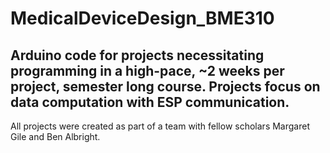 # MedicalDeviceDesign_BME310
Arduino code for projects necessitating programming in a high-pace, ~2 weeks per project, semester long course. Projects focus on data computation with ESP communication.
---------------------------------------------
All projects were created as part of a team with fellow scholars Margaret Gile and Ben Albright.
